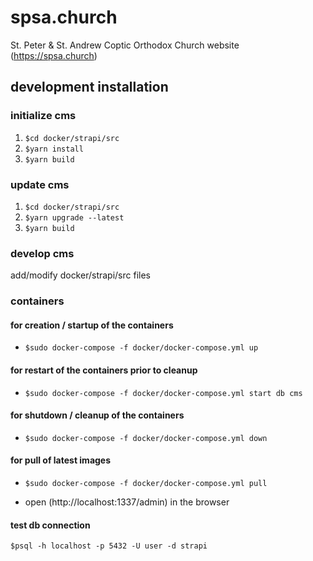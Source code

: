 # spsa.church

St. Peter & St. Andrew Coptic Orthodox Church website (https://spsa.church)

## development installation

### initialize cms

1. `$cd docker/strapi/src`
1. `$yarn install`
1. `$yarn build`

### update cms

1. `$cd docker/strapi/src`
1. `$yarn upgrade --latest`
1. `$yarn build`

### develop cms

add/modify docker/strapi/src files

### containers

#### for creation / startup of the containers

- `$sudo docker-compose -f docker/docker-compose.yml up`

#### for restart of the containers prior to cleanup

- `$sudo docker-compose -f docker/docker-compose.yml start db cms`

#### for shutdown / cleanup of the containers

- `$sudo docker-compose -f docker/docker-compose.yml down`

#### for pull of latest images

- `$sudo docker-compose -f docker/docker-compose.yml pull`

- open (http://localhost:1337/admin) in the browser

#### test db connection

`$psql -h localhost -p 5432 -U user -d strapi`
